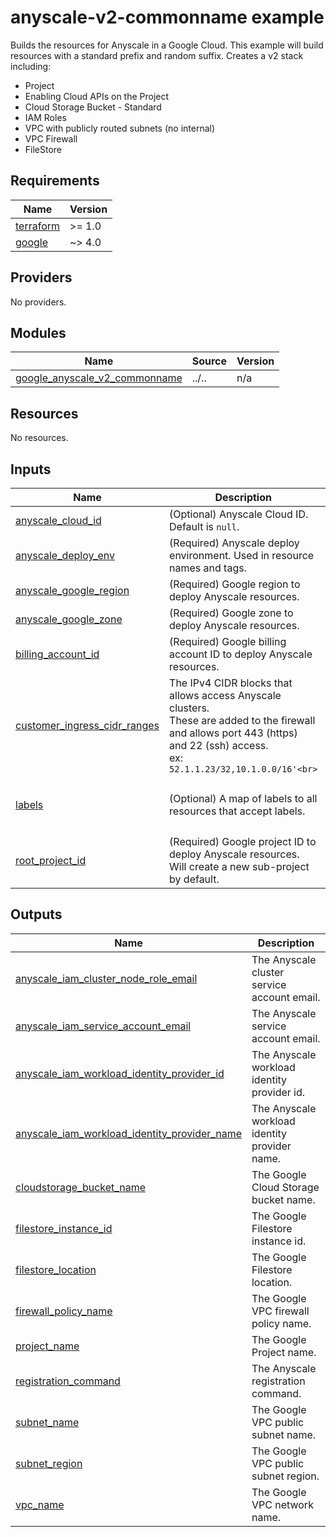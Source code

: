 # anyscale-v2-commonname example

Builds the resources for Anyscale in a Google Cloud.
This example will build resources with a standard prefix and random suffix.
Creates a v2 stack including:
- Project
- Enabling Cloud APIs on the Project
- Cloud Storage Bucket - Standard
- IAM Roles
- VPC with publicly routed subnets (no internal)
- VPC Firewall
- FileStore

<!-- BEGINNING OF PRE-COMMIT-TERRAFORM DOCS HOOK -->
## Requirements

| Name | Version |
|------|---------|
| <a name="requirement_terraform"></a> [terraform](#requirement\_terraform) | >= 1.0 |
| <a name="requirement_google"></a> [google](#requirement\_google) | ~> 4.0 |

## Providers

No providers.

## Modules

| Name | Source | Version |
|------|--------|---------|
| <a name="module_google_anyscale_v2_commonname"></a> [google\_anyscale\_v2\_commonname](#module\_google\_anyscale\_v2\_commonname) | ../.. | n/a |

## Resources

No resources.

## Inputs

| Name | Description | Type | Default | Required |
|------|-------------|------|---------|:--------:|
| <a name="input_anyscale_cloud_id"></a> [anyscale\_cloud\_id](#input\_anyscale\_cloud\_id) | (Optional) Anyscale Cloud ID. Default is `null`. | `string` | `null` | no |
| <a name="input_anyscale_deploy_env"></a> [anyscale\_deploy\_env](#input\_anyscale\_deploy\_env) | (Required) Anyscale deploy environment. Used in resource names and tags. | `string` | n/a | yes |
| <a name="input_anyscale_google_region"></a> [anyscale\_google\_region](#input\_anyscale\_google\_region) | (Required) Google region to deploy Anyscale resources. | `string` | n/a | yes |
| <a name="input_anyscale_google_zone"></a> [anyscale\_google\_zone](#input\_anyscale\_google\_zone) | (Required) Google zone to deploy Anyscale resources. | `string` | n/a | yes |
| <a name="input_billing_account_id"></a> [billing\_account\_id](#input\_billing\_account\_id) | (Required) Google billing account ID to deploy Anyscale resources. | `string` | n/a | yes |
| <a name="input_customer_ingress_cidr_ranges"></a> [customer\_ingress\_cidr\_ranges](#input\_customer\_ingress\_cidr\_ranges) | The IPv4 CIDR blocks that allows access Anyscale clusters.<br>These are added to the firewall and allows port 443 (https) and 22 (ssh) access.<br>ex: `52.1.1.23/32,10.1.0.0/16'<br>` | `string` | n/a | yes |
| <a name="input_labels"></a> [labels](#input\_labels) | (Optional) A map of labels to all resources that accept labels. | `map(string)` | <pre>{<br>  "environment": "test",<br>  "test": true<br>}</pre> | no |
| <a name="input_root_project_id"></a> [root\_project\_id](#input\_root\_project\_id) | (Required) Google project ID to deploy Anyscale resources. Will create a new sub-project by default. | `string` | n/a | yes |

## Outputs

| Name | Description |
|------|-------------|
| <a name="output_anyscale_iam_cluster_node_role_email"></a> [anyscale\_iam\_cluster\_node\_role\_email](#output\_anyscale\_iam\_cluster\_node\_role\_email) | The Anyscale cluster service account email. |
| <a name="output_anyscale_iam_service_account_email"></a> [anyscale\_iam\_service\_account\_email](#output\_anyscale\_iam\_service\_account\_email) | The Anyscale service account email. |
| <a name="output_anyscale_iam_workload_identity_provider_id"></a> [anyscale\_iam\_workload\_identity\_provider\_id](#output\_anyscale\_iam\_workload\_identity\_provider\_id) | The Anyscale workload identity provider id. |
| <a name="output_anyscale_iam_workload_identity_provider_name"></a> [anyscale\_iam\_workload\_identity\_provider\_name](#output\_anyscale\_iam\_workload\_identity\_provider\_name) | The Anyscale workload identity provider name. |
| <a name="output_cloudstorage_bucket_name"></a> [cloudstorage\_bucket\_name](#output\_cloudstorage\_bucket\_name) | The Google Cloud Storage bucket name. |
| <a name="output_filestore_instance_id"></a> [filestore\_instance\_id](#output\_filestore\_instance\_id) | The Google Filestore instance id. |
| <a name="output_filestore_location"></a> [filestore\_location](#output\_filestore\_location) | The Google Filestore location. |
| <a name="output_firewall_policy_name"></a> [firewall\_policy\_name](#output\_firewall\_policy\_name) | The Google VPC firewall policy name. |
| <a name="output_project_name"></a> [project\_name](#output\_project\_name) | The Google Project name. |
| <a name="output_registration_command"></a> [registration\_command](#output\_registration\_command) | The Anyscale registration command. |
| <a name="output_subnet_name"></a> [subnet\_name](#output\_subnet\_name) | The Google VPC public subnet name. |
| <a name="output_subnet_region"></a> [subnet\_region](#output\_subnet\_region) | The Google VPC public subnet region. |
| <a name="output_vpc_name"></a> [vpc\_name](#output\_vpc\_name) | The Google VPC network name. |
<!-- END OF PRE-COMMIT-TERRAFORM DOCS HOOK -->
